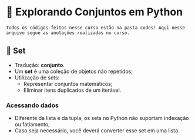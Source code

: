 # 📖 Explorando Conjuntos em Python

``Todos os códigos feitos nesse curso estão na pasta codes! Aqui nesse arquivo segue as anotações realizadas no curso.``

## 📝 Set

- Tradução: **conjunto**.
- Um **set** é uma coleção de objetos não repetidos;
- Utilização de sets:
  - Representar conjuntos matemáticos;
  - Eliminar itens duplicados de um iterável.


### Acessando dados
- Diferente da lista e da tupla, os sets no Python não suportam indexação ou fatiamento;
- Caso seja necessário, você deverá converter esse set em uma lista.